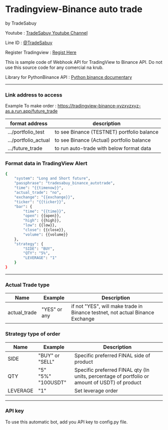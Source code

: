 # Tradingview-Binance auto trade

by TradeSabuy

Youtube : [TradeSabuy Youtube Channel](https://www.youtube.com/c/TradeSabuy)

Line ID : [@TradeSabuy](https://line.me/R/ti/p/@tradesabuy)

Register Tradingview : [Regist Here](https://th.tradingview.com/gopro/?share_your_love=shyStork66653)

This is sample code of Webhook API for TradingView to Binance API.
Do not use this source code for any comercial na krub.

Library for PythonBinance API : [Python binance documentary](https://python-binance.readthedocs.io/en/latest/)

---

### Link address to access

Example To make order : https://tradingview-binance-xyzxyzxyz-as.a.run.app/future_trade


| format address       | description                                |
| ---------------------- | -------------------------------------------- |
| .../portfolio_test   | to see Binance (TESTNET) portfolio balance |
| .../portfolio_actual | to see Binance (Actual) portfolio balance  |
| .../future_trade     | to run auto-trade with below format data   |

### Format data in TradingView Alert

```bash
{
	"system": "Long and Short future",
	"passphrase": "tradesabuy_binance_autotrade",
	"time": "{{timenow}}",
	"actual_trade": "no",
	"exchange": "{{exchange}}",
	"ticker": "{{ticker}}",
	"bar": {
		"time": "{{time}}",
		"open": {{open}},
		"high": {{high}},
		"low": {{low}},
		"close": {{close}},
		"volume": {{volume}}
	},
	"strategy": {
		"SIDE": "BUY",
		"QTY": "5%",
		"LEVERAGE": "1"
	}
}
```

---

### Actual Trade type


| Name         | Example      | Description                                                                   |
| -------------- | -------------- | ------------------------------------------------------------------------------- |
| actual_trade | "YES" or any | if not "YES", will make trade in Binance testnet, not actual Binance Exchange |

### Strategy type of order


| Name     | Example                      | Description                                                                                   |
| ---------- | ------------------------------ | ----------------------------------------------------------------------------------------------- |
| SIDE     | "BUY" or "SELL"              | Specific preferred FINAL side of product                                                      |
| QTY      | "5"<br />"5%"<br />"100USDT" | Specific preferred FINAL qty (In units, percentage of portfolio or amount of USDT) of product |
| LEVERAGE | "1"                          | Set leverage order                                                                            |

---

### API key

To use this automatic bot, add you API key to config.py file.
